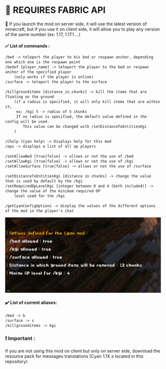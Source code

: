 # 📝 REQUIRES FABRIC API

📖 If you launch the mod on server side, it will use the latest version of minecraft, but if you use it on client side, it will allow you to play any version of the same number (ex: 1.17, 1.17.1 ...)

#### ✅ List of commands :

    /bed -> teleport the player to his bed or respawn anchor, depending one which one is the respawn point
    /bedof [player_name] -> teleport the player to the bed or respawn anchor of the specified player
        (only works if the player is online)
    /surface -> teleport the player to the surface

    /killgrounditems [distance_in_chunks] -> kill the items that are floating on the ground
        (if a radius is specified, it will only kill items that are within it;
         ex: /kgi 5 -> radius of 5 chunks
         If no radius is specified, the default value defined in the config will be used.
            This value can be changed with /setDistanceToEntitiesKgi
        )

    /Chelp (Cyan help) -> Displays help for this mod
    /ops -> displays a list of all op players

    /setAllowBed [true|false] -> allows or not the use of /bed
    /setAllowKgi [true|false] -> allows or not the use of /kgi
    /setAllowSurface [true|false] -> allows or not the use of /surface

    /setDistanceToEntitiesKgi [distance in chunks] -> change the value that is used by default by the /kgi
    /setRequiredOpLevelKgi [integer between 0 and 4 (both included)] -> change the value of the minimum required OP
        level used for the /kgi

    /getCyanConfigOptions -> display the values of the different options of the mod in the player's chat
![example_image](images/getCyanConfigOptions_example.png)
#### ✔️ List of current aliases:

    /bed -> b
    /surface -> s
    /killgrounditems -> kgi

### ❗ Important :

If you are not using this mod on client but only on server side, download the resource pack for messages translations (Cyan 1.1X.x located in this repository)
